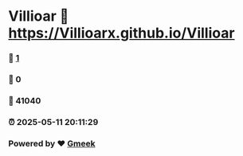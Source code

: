 # Villioar :link: https://Villioarx.github.io/Villioar 
### :page_facing_up: [1](https://Villioarx.github.io/Villioar/tag.html) 
### :speech_balloon: 0 
### :hibiscus: 41040 
### :alarm_clock: 2025-05-11 20:11:29 
### Powered by :heart: [Gmeek](https://github.com/Meekdai/Gmeek)
